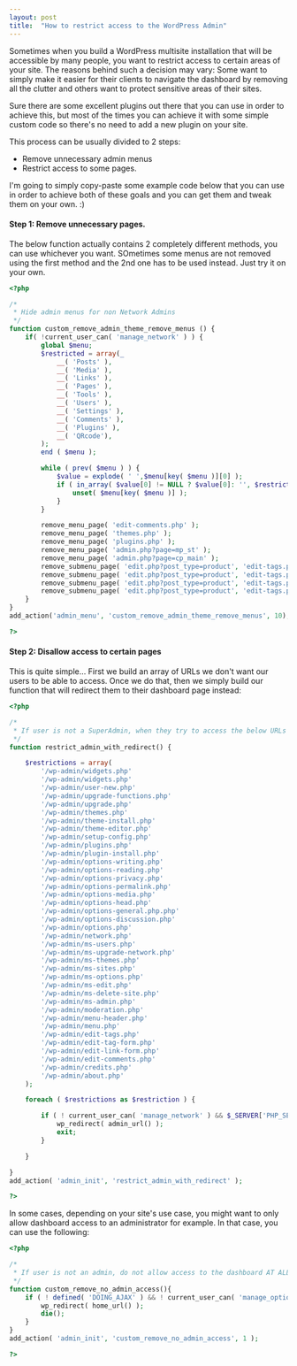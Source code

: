 ```yaml
---
layout: post
title:  "How to restrict access to the WordPress Admin"
---
```


Sometimes when you build a WordPress multisite installation that will be accessible by many people, you want to restrict access to certain areas of your site.
The reasons behind such a decision may vary: Some want to simply make it easier for their clients to navigate the dashboard by removing all the clutter and others want to protect sensitive areas of their sites.

Sure there are some excellent plugins out there that you can use in order to achieve this, but most of the times you can achieve it with some simple custom code so there's no need to add a new plugin on your site.

This process can be usually divided to 2 steps:

* Remove unnecessary admin menus
* Restrict access to some pages.

I'm going to simply copy-paste some example code below that you can use in order to achieve both of these goals and you can get them and tweak them on your own. :)

#### Step 1: Remove unnecessary pages.

The below function actually contains 2 completely different methods, you can use whichever you want. SOmetimes some menus are not removed using the first method and the 2nd one has to be used instead. Just try it on your own.

```php
<?php

/*
 * Hide admin menus for non Network Admins
 */
function custom_remove_admin_theme_remove_menus () {
	if( !current_user_can( 'manage_network' ) ) {
		global $menu;
		$restricted = array(_
			__( 'Posts' ),
			__( 'Media' ),
			__( 'Links' ),
			__( 'Pages' ),
			__( 'Tools' ),
			__( 'Users' ),
			__( 'Settings' ),
			__( 'Comments' ),
			__( 'Plugins' ),
			__( 'QRcode'),
		);
		end ( $menu );

		while ( prev( $menu ) ) {
			$value = explode( ' ',$menu[key( $menu )][0] );
			if ( in_array( $value[0] != NULL ? $value[0]: '', $restricted ) ) {
				unset( $menu[key( $menu )] );
			}
		}

		remove_menu_page( 'edit-comments.php' );
		remove_menu_page( 'themes.php' );
		remove_menu_page( 'plugins.php' );
		remove_menu_page( 'admin.php?page=mp_st' );
		remove_menu_page( 'admin.php?page=cp_main' );
		remove_submenu_page( 'edit.php?post_type=product', 'edit-tags.php?taxonomy=product_category&amp;post_type=product' );
		remove_submenu_page( 'edit.php?post_type=product', 'edit-tags.php?taxonomy=brand&amp;post_type=product' );
		remove_submenu_page( 'edit.php?post_type=product', 'edit-tags.php?taxonomy=model&amp;post_type=product' );
		remove_submenu_page( 'edit.php?post_type=product', 'edit-tags.php?taxonomy=product_tag&amp;post_type=product' );
	}
}
add_action('admin_menu', 'custom_remove_admin_theme_remove_menus', 10);

?>
```

#### Step 2: Disallow access to certain pages

This is quite simple...
First we build an array of URLs we don't want our users to be able to access.
Once we do that, then we simply build our function that will redirect them to their dashboard page instead:

```php
<?php

/*
 * If user is not a SuperAdmin, when they try to access the below URLs they are redirected back to the dashboard.
 */
function restrict_admin_with_redirect() {

	$restrictions = array(
		'/wp-admin/widgets.php'
		'/wp-admin/widgets.php'
		'/wp-admin/user-new.php'
		'/wp-admin/upgrade-functions.php'
		'/wp-admin/upgrade.php'
		'/wp-admin/themes.php'
		'/wp-admin/theme-install.php'
		'/wp-admin/theme-editor.php'
		'/wp-admin/setup-config.php'
		'/wp-admin/plugins.php'
		'/wp-admin/plugin-install.php'
		'/wp-admin/options-writing.php'
		'/wp-admin/options-reading.php'
		'/wp-admin/options-privacy.php'
		'/wp-admin/options-permalink.php'
		'/wp-admin/options-media.php'
		'/wp-admin/options-head.php'
		'/wp-admin/options-general.php.php'
		'/wp-admin/options-discussion.php'
		'/wp-admin/options.php'
		'/wp-admin/network.php'
		'/wp-admin/ms-users.php'
		'/wp-admin/ms-upgrade-network.php'
		'/wp-admin/ms-themes.php'
		'/wp-admin/ms-sites.php'
		'/wp-admin/ms-options.php'
		'/wp-admin/ms-edit.php'
		'/wp-admin/ms-delete-site.php'
		'/wp-admin/ms-admin.php'
		'/wp-admin/moderation.php'
		'/wp-admin/menu-header.php'
		'/wp-admin/menu.php'
		'/wp-admin/edit-tags.php'
		'/wp-admin/edit-tag-form.php'
		'/wp-admin/edit-link-form.php'
		'/wp-admin/edit-comments.php'
		'/wp-admin/credits.php'
		'/wp-admin/about.php'
	);

	foreach ( $restrictions as $restriction ) {

		if ( ! current_user_can( 'manage_network' ) && $_SERVER['PHP_SELF'] == $restriction ) {
			wp_redirect( admin_url() );
			exit;
		}

	}

}
add_action( 'admin_init', 'restrict_admin_with_redirect' );

?>
```

In some cases, depending on your site's use case, you might want to only allow dashboard access to an administrator for example.
In that case, you can use the following:

```php
<?php

/*
 * If user is not an admin, do not allow access to the dashboard AT ALL.
 */
function custom_remove_no_admin_access(){
	if ( ! defined( 'DOING_AJAX' ) && ! current_user_can( 'manage_options' ) ) {
		wp_redirect( home_url() );
		die();
	}
}
add_action( 'admin_init', 'custom_remove_no_admin_access', 1 );

?>
```
